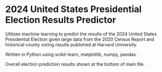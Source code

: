 # 2024 United States Presidential Election Results Predictor
Utilizes machine learning to predict the results of the 2024 United States Presidential Election given large data from the 2020 Census Report and historical county voting results published at Harvard University. 

Written in Python using scikit-learn, matplotlib, numpy, pandas.

Overall election prediction results shown at the bottom of main file.

